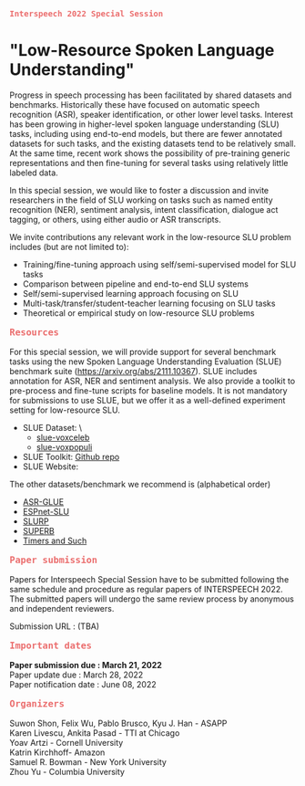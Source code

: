 
<p style="font: 14px monospace; margin-left:0em; color:#eb6e6e;">
<b>Interspeech 2022 Special Session</b></p>

# "Low-Resource Spoken Language Understanding"

Progress in speech processing has been facilitated by shared datasets and benchmarks. Historically these have focused on automatic speech recognition (ASR), speaker identification, or other lower level tasks. Interest has been growing in higher-level spoken language understanding (SLU) tasks, including using end-to-end models, but there are fewer annotated datasets for such tasks, and the existing datasets tend to be relatively small. At the same time, recent work shows the possibility of pre-training generic representations and then fine-tuning for several tasks using relatively little labeled data.

In this special session, we would like to foster a discussion and invite researchers in the field of SLU working on tasks such as named entity recognition (NER), sentiment analysis, intent classification, dialogue act tagging, or others, using either audio or ASR transcripts.

We invite contributions any relevant work in the low-resource SLU problem includes (but are not limited to):

- Training/fine-tuning approach using self/semi-supervised model for SLU tasks
- Comparison between pipeline and end-to-end SLU systems
- Self/semi-supervised learning approach focusing on SLU
- Multi-task/transfer/student-teacher learning focusing on SLU tasks
- Theoretical or empirical study on low-resource SLU problems


<p style="font: 16px monospace; margin-left:0em; color:#eb6e6e;">
<b>Resources
</b></p>

For this special session, we will provide support for several benchmark tasks using the new Spoken Language Understanding Evaluation (SLUE) benchmark suite (https://arxiv.org/abs/2111.10367). SLUE includes annotation for ASR, NER and sentiment analysis. We also provide a toolkit to pre-process and fine-tune scripts for baseline models. It is not mandatory for submissions to use SLUE, but we offer it as a well-defined experiment setting for low-resource SLU.

- SLUE Dataset: \
    - [slue-voxceleb](https://papers-slue.awsdev.asapp.com/slue-voxceleb_blind.tar.gz)
    - [slue-voxpopuli](https://papers-slue.awsdev.asapp.com/slue-voxpopuli_blind.tar.gz)
- SLUE Toolkit: [Github repo](https://github.com/asappresearch/slue-toolkit)
- SLUE Website: 

The other datasets/benchmark we recommend is (alphabetical order)

- [ASR-GLUE](https://arxiv.org/abs/2108.13048)
- [ESPnet-SLU](https://arxiv.org/pdf/2111.14706.pdf)
- [SLURP](https://arxiv.org/abs/2011.13205)
- [SUPERB](http://superbbenchmark.org)
- [Timers and Such](https://arxiv.org/abs/2104.01604)

<p style="font: 16px monospace; margin-left:0em; color:#eb6e6e;">
<b>Paper submission
</b></p>

Papers for Interspeech Special Session have to be submitted following the same schedule and procedure as regular papers of INTERSPEECH 2022. The submitted papers will undergo the same review process by anonymous and independent reviewers.

Submission URL : (TBA)

<p style="font: 16px monospace; margin-left:0em; color:#eb6e6e;">
<b>Important dates
</b></p>

**Paper submission due  : March 21, 2022**\
Paper update due  : March 28, 2022\
Paper notification date : June 08, 2022

<p style="font: 16px monospace; margin-left:0em;color:#eb6e6e;">
<b>Organizers
</b></p>

Suwon Shon, Felix Wu, Pablo Brusco, Kyu J. Han - ASAPP
<br>Karen Livescu, Ankita Pasad - TTI at Chicago
<br>Yoav Artzi - Cornell University
<br>Katrin Kirchhoff- Amazon
<br>Samuel R. Bowman - New York University
<br>Zhou Yu - Columbia University
